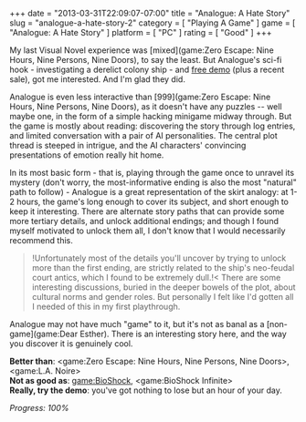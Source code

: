 +++
date = "2013-03-31T22:09:07-07:00"
title = "Analogue: A Hate Story"
slug = "analogue-a-hate-story-2"
category = [ "Playing A Game" ]
game = [ "Analogue: A Hate Story" ]
platform = [ "PC" ]
rating = [ "Good" ]
+++

My last Visual Novel experience was [mixed](game:Zero Escape: Nine Hours, Nine Persons, Nine Doors), to say the least.  But Analogue's sci-fi hook - investigating a derelict colony ship - and <a href="http://store.steampowered.com/app/209370/">free demo</a> (plus a recent sale), got me interested.  And I'm glad they did.

Analogue is even less interactive than [999](game:Zero Escape: Nine Hours, Nine Persons, Nine Doors), as it doesn't have any puzzles -- well maybe one, in the form of a simple hacking minigame midway through.  But the game is mostly about reading: discovering the story through log entries, and limited conversation with a pair of AI personalities.  The central plot thread is steeped in intrigue, and the AI characters' convincing presentations of emotion really hit home.

In its most basic form - that is, playing through the game once to unravel its mystery (don't worry, the most-informative ending is also the most "natural" path to follow) - Analogue is a great representation of the skirt analogy: at 1-2 hours, the game's long enough to cover its subject, and short enough to keep it interesting.  There are alternate story paths that can provide some more tertiary details, and unlock additional endings; and though I found myself motivated to unlock them all, I don't know that I would necessarily recommend this.

>!Unfortunately most of the details you'll uncover by trying to unlock more than the first ending, are strictly related to the ship's neo-feudal court antics, which I found to be extremely dull.!<  There are some interesting discussions, buried in the deeper bowels of the plot, about cultural norms and gender roles.  But personally I felt like I'd gotten all I needed of this in my first playthrough.

Analogue may not have much "game" to it, but it's not as banal as a [non-game](game:Dear Esther).  There is an interesting story here, and the way you discover it is genuinely cool.

<b>Better than</b>: <game:Zero Escape: Nine Hours, Nine Persons, Nine Doors>, <game:L.A. Noire>  
<b>Not as good as</b>: <game:BioShock>, <game:BioShock Infinite>  
<b>Really, try the demo</b>: you've got nothing to lose but an hour of your day.

<i>Progress: 100%</i>